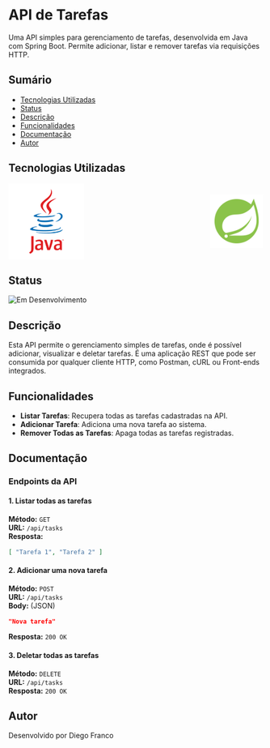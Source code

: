 # API de Tarefas

Uma API simples para gerenciamento de tarefas, desenvolvida em Java com Spring Boot. Permite adicionar, listar e remover tarefas via requisições HTTP.

## Sumário

- [Tecnologias Utilizadas](#tecnologias-utilizadas)
- [Status](#status)
- [Descrição](#descrição)
- [Funcionalidades](#funcionalidades)
- [Documentação](#documentacao)
- [Autor](#autor)

## Tecnologias Utilizadas

<div style="display: flex; justify-content: space-between; align-items: center; width: 100%;">
  <img src="images/java.png" alt="Logo Java" width="150"/>
  <img src="images/springboot.png" alt="Logo Spring Boot" width="105"/>
</div>


## Status

![Em Desenvolvimento](http://img.shields.io/static/v1?label=STATUS&message=EM%20DESENVOLVIMENTO&color=RED&style=for-the-badge)

## Descrição

Esta API permite o gerenciamento simples de tarefas, onde é possível adicionar, visualizar e deletar tarefas. É uma aplicação REST que pode ser consumida por qualquer cliente HTTP, como Postman, cURL ou Front-ends integrados.

## Funcionalidades

- **Listar Tarefas**: Recupera todas as tarefas cadastradas na API.
- **Adicionar Tarefa**: Adiciona uma nova tarefa ao sistema.
- **Remover Todas as Tarefas**: Apaga todas as tarefas registradas.

## Documentação

### Endpoints da API

#### **1. Listar todas as tarefas**
**Método:** `GET`  
**URL:** `/api/tasks`  
**Resposta:**
```json
[ "Tarefa 1", "Tarefa 2" ]
```

#### **2. Adicionar uma nova tarefa**
**Método:** `POST`  
**URL:** `/api/tasks`  
**Body:** (JSON)
```json
"Nova tarefa"
```
**Resposta:** `200 OK`

#### **3. Deletar todas as tarefas**
**Método:** `DELETE`  
**URL:** `/api/tasks`  
**Resposta:** `200 OK`

## Autor

Desenvolvido por Diego Franco

